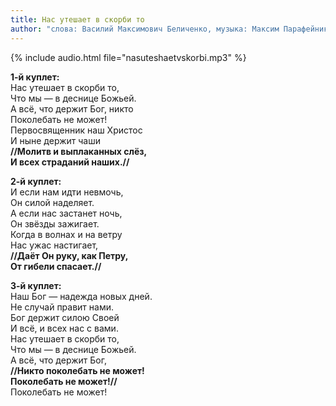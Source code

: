```yaml
---
title: Нас утешает в скорби то
author: "слова: Василий Максимович Беличенко, музыка: Максим Парафейник"
---
```

{% include audio.html file="nasuteshaetvskorbi.mp3" %}

**1-й куплет:**  
Нас утешает в скорби то,  
Что мы — в деснице Божьей.  
А всё, что держит Бог, никто  
Поколебать не может!  
Первосвященник наш Христос  
И ныне держит чаши  
__//Молитв и выплаканных слёз,  
И всех страданий наших.//__

**2-й куплет:**  
И если нам идти невмочь,  
Он силой наделяет.  
А если нас застанет ночь,  
Он звёзды зажигает.  
Когда в волнах и на ветру  
Нас ужас настигает,  
__//Даёт Он руку, как Петру,  
От гибели спасает.//__

**3-й куплет:**  
Наш Бог — надежда новых дней.  
Не случай правит нами.  
Бог держит силою Своей  
И всё, и всех нас с вами.  
Нас утешает в скорби то,  
Что мы — в деснице Божьей.  
А всё, что держит Бог,  
__//Никто поколебать не может!  
Поколебать не может!//__  
Поколебать не может!
